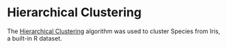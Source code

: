 # Hierarchical Clustering

The [Hierarchical Clustering](https://en.wikipedia.org/wiki/Hierarchical_clustering) algorithm was used to cluster Species from Iris, a built-in R dataset.
